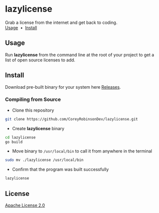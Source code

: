 # lazylicense
Grab a license from the internet and get back to coding.
<br>
[Usage](#Usage) <span>&nbsp;•&nbsp;</span> [Install](#Install)

## Usage
Run **lazylicense** from the command line at the root of your project to get a list of open source licenses to add.

## Install
Download pre-built binary for your system here [Releases](https://github.com/CoreyRobinsonDev/lazylicense/releases).

### Compiling from Source
- Clone this repository
```bash
git clone https://github.com/CoreyRobinsonDev/lazylicense.git
```
- Create **lazylicense** binary
```bash
cd lazylicense
go build
```
- Move binary to <code>/usr/local/bin</code> to call it from anywhere in the terminal
```bash
sudo mv ./lazylicense /usr/local/bin
```
- Confirm that the program was built successfully
```bash
lazylicense
```

## License
[Apache License 2.0](./LICENSE)
